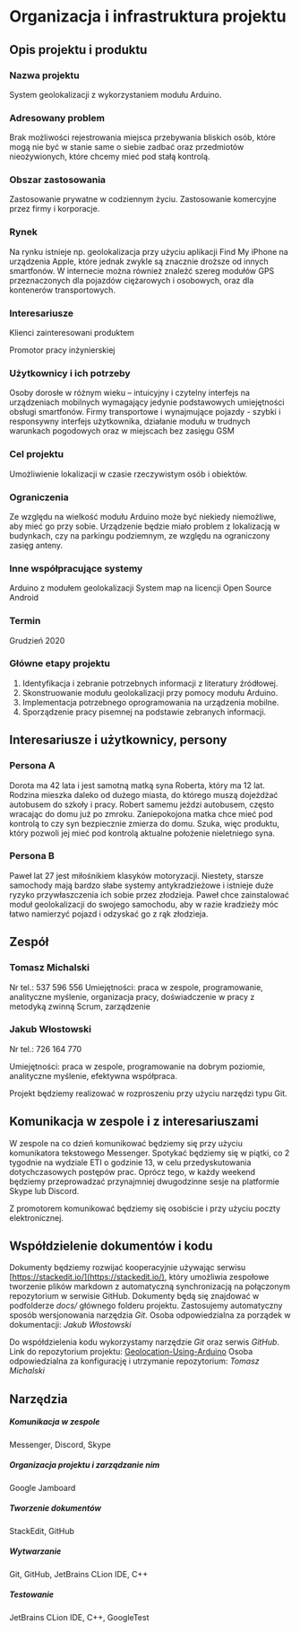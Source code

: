 # Organizacja i infrastruktura projektu

## Opis projektu i produktu

### Nazwa projektu

System geolokalizacji z wykorzystaniem modułu Arduino.
### Adresowany problem

Brak możliwości rejestrowania miejsca przebywania bliskich osób, które mogą nie być w stanie same o siebie zadbać oraz przedmiotów nieożywionych, które chcemy mieć pod stałą kontrolą.

### Obszar zastosowania
Zastosowanie prywatne w codziennym życiu.
Zastosowanie komercyjne przez firmy i korporacje.
### Rynek
Na rynku istnieje np. geolokalizacja przy użyciu aplikacji Find My iPhone na urządzenia Apple, które jednak zwykle są znacznie droższe od innych smartfonów. W internecie można również znaleźć szereg modułów GPS przeznaczonych dla pojazdów ciężarowych i osobowych, oraz dla kontenerów transportowych.
### Interesariusze

Klienci zainteresowani produktem

Promotor pracy inżynierskiej

### Użytkownicy i ich potrzeby

Osoby dorosłe w różnym wieku – intuicyjny i czytelny interfejs na urządzeniach mobilnych wymagający jedynie podstawowych umiejętności obsługi smartfonów.
Firmy transportowe i wynajmujące pojazdy - szybki i responsywny interfejs użytkownika, działanie modułu w trudnych warunkach pogodowych oraz w miejscach bez zasięgu GSM

### Cel projektu

Umożliwienie lokalizacji w czasie rzeczywistym osób i obiektów.

### Ograniczenia

Ze względu na wielkość modułu Arduino może być niekiedy niemożliwe, aby mieć go przy sobie.
Urządzenie będzie miało problem z lokalizacją w budynkach, czy na parkingu podziemnym, ze względu na ograniczony zasięg anteny.
### Inne współpracujące systemy

Arduino z modułem geolokalizacji
System map na licencji Open Source
Android
### Termin

Grudzień 2020

### Główne etapy projektu

1.  Identyfikacja i zebranie potrzebnych informacji z literatury źródłowej.
2.  Skonstruowanie modułu geolokalizacji przy pomocy modułu Arduino.
3.  Implementacja potrzebnego oprogramowania na urządzenia mobilne.
4.  Sporządzenie pracy pisemnej na podstawie zebranych informacji.
## Interesariusze i użytkownicy, persony

### Persona A

Dorota ma 42 lata i jest samotną matką syna Roberta, który ma 12 lat. Rodzina mieszka daleko od dużego miasta, do którego muszą dojeżdżać autobusem do szkoły i pracy. Robert samemu jeździ autobusem, często wracając do domu już po zmroku. Zaniepokojona matka chce mieć pod kontrolą to czy syn bezpiecznie zmierza do domu. Szuka, więc produktu, który pozwoli jej mieć pod kontrolą aktualne położenie nieletniego syna.

### Persona B

Paweł lat 27 jest miłośnikiem klasyków motoryzacji. Niestety, starsze samochody mają bardzo słabe systemy antykradzieżowe i istnieje duże ryzyko przywłaszczenia ich sobie przez złodzieja. Paweł chce zainstalować moduł geolokalizacji do swojego samochodu, aby w razie kradzieży móc łatwo namierzyć pojazd i odzyskać go z rąk złodzieja.

## Zespół

### Tomasz Michalski
Nr tel.: 537 596 556
Umiejętności: praca w zespole, programowanie, analityczne myślenie, organizacja pracy, doświadczenie w pracy z metodyką zwinną Scrum, zarządzenie

### Jakub Włostowski

Nr tel.: 726 164 770

Umiejętności: praca w zespole, programowanie na dobrym poziomie, analityczne myślenie, efektywna współpraca.

Projekt będziemy realizować w rozproszeniu przy użyciu narzędzi typu Git.

## Komunikacja w zespole i z interesariuszami

W zespole na co dzień komunikować będziemy się przy użyciu komunikatora tekstowego Messenger. Spotykać będziemy się w piątki, co 2 tygodnie na wydziale ETI o godzinie 13, w celu przedyskutowania dotychczasowych postępów prac. Oprócz tego, w każdy weekend będziemy przeprowadzać przynajmniej dwugodzinne sesje na platformie Skype lub Discord.

Z promotorem komunikować będziemy się osobiście i  przy użyciu poczty elektronicznej.

## Współdzielenie dokumentów i kodu
Dokumenty będziemy rozwijać kooperacyjnie używając serwisu [https://stackedit.io/](https://stackedit.io/), który umożliwia zespołowe tworzenie plików markdown z automatyczną synchronizacją na połączonym repozytorium w serwisie GitHub. Dokumenty będą się znajdować w podfolderze *docs/* głównego folderu projektu. Zastosujemy automatyczny sposób wersjonowania narzędzia *Git*.
Osoba odpowiedzialna za porządek w dokumentacji: *Jakub Włostowski*

Do współdzielenia kodu wykorzystamy narzędzie *Git* oraz serwis *GitHub*. 
Link do repozytorium projektu: [Geolocation-Using-Arduino](https://github.com/TomaszMich/Geolocation-Using-Arduino)
Osoba odpowiedzialna za konfigurację i utrzymanie repozytorium: *Tomasz Michalski*

## Narzędzia
##### Komunikacja w zespole
Messenger, Discord, Skype
##### Organizacja projektu i zarządzanie nim
Google Jamboard
##### Tworzenie dokumentów
StackEdit, GitHub
##### Wytwarzanie
Git, GitHub, JetBrains CLion IDE, C++
##### Testowanie
JetBrains CLion IDE, C++, GoogleTest
<!--stackedit_data:
eyJoaXN0b3J5IjpbLTEzMjc3NTk2NzYsNzA0NjQzNDg5LDE4MT
kzODcwNTUsMTc5MTkwODQ1NSw5MDMxMDEyNjksMTMxNDk3Mjgx
NSwtNTQyMDQzODIsMTA3MDE5ODQwMiwtOTQ2NjExNTkyLC03Nz
UyNzg5NTQsLTE2NDEzOTk1ODcsNTU0NDEyNDg5LDEyODE4NTY4
NDksLTE0NjIzNzEwMjEsLTE1NjAyMzIxNiwtMTg2MjAxNzAwNl
19
-->
